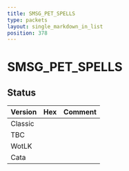 ```yaml
---
title: SMSG_PET_SPELLS
type: packets
layout: single_markdown_in_list
position: 378
---
```


# SMSG_PET_SPELLS

## Status

Version | Hex | Comment
---------- | ---------- | ---------- 
Classic |  |  
TBC |  |  
WotLK |  |  
Cata |  |  

